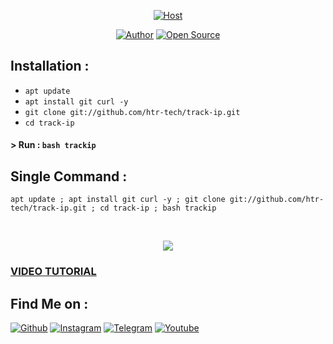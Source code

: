 
<p align="center">
<a href="#"><img title="Host" src="https://raw.githubusercontent.com/htr-tech/release-download/master/images/banner/trackip.png"></a>
</p>
<p align="center">
<a href="https://github.com/htr-tech"><img title="Author" src="https://img.shields.io/badge/Author-htr--tech-red.svg?style=for-the-badge&logo=github"></a>
<a href="#"><img title="Open Source" src="https://img.shields.io/badge/Open%20Source-%E2%9D%A4-green?style=for-the-badge"></a>
</p>
<p align="center">

## Installation :

* `apt update`
* `apt install git curl -y`
* `git clone git://github.com/htr-tech/track-ip.git`
* `cd track-ip`

#### > Run : `bash trackip`

## Single Command :
```
apt update ; apt install git curl -y ; git clone git://github.com/htr-tech/track-ip.git ; cd track-ip ; bash trackip
```
<br>
<p align="center">
<img src="https://raw.githubusercontent.com/htr-tech/release-download/master/images/trackip.png"/>

### [VIDEO TUTORIAL](https://www.youtube.com/watch?v=VpwV64DLd1Q) ###  

## Find Me on :
[![Github](https://img.shields.io/badge/Github-Aoxar-black?style=for-the-badge&logo=github)](https://github.com/Aoxar)
[![Instagram](https://img.shields.io/badge/IG-%40alexdawnofficiall-pink?style=for-the-badge&logo=instagram)](https://www.instagram.com/Alexdawnofficial)
[![Telegram](https://img.shields.io/badge/IG-%40Darkweb-blue?style=for-the-badge&logo=telegram)](https://t.me/darkwebinjector)
[![Youtube](https://img.shields.io/badge/IG-%40Alnex-red?style=for-the-badge&logo=youtube)](https://www.youtube.com/channel/UCMxpylFB3Qv_uBRZfAAvF0g)
